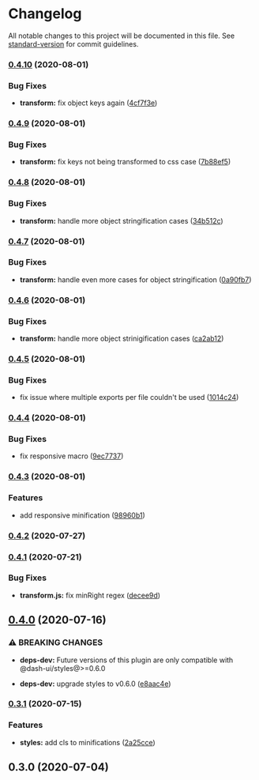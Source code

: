 # Changelog

All notable changes to this project will be documented in this file. See [standard-version](https://github.com/conventional-changelog/standard-version) for commit guidelines.

### [0.4.10](https://github.com/dash-ui/babel-plugin-dash/compare/v0.4.9...v0.4.10) (2020-08-01)

### Bug Fixes

- **transform:** fix object keys again ([4cf7f3e](https://github.com/dash-ui/babel-plugin-dash/commit/4cf7f3e51b8b1c616de88034ff6449e8b0f10adf))

### [0.4.9](https://github.com/dash-ui/babel-plugin-dash/compare/v0.4.8...v0.4.9) (2020-08-01)

### Bug Fixes

- **transform:** fix keys not being transformed to css case ([7b88ef5](https://github.com/dash-ui/babel-plugin-dash/commit/7b88ef5ee123a1a1924cd3a04c8dd38d2b4c00bd))

### [0.4.8](https://github.com/dash-ui/babel-plugin-dash/compare/v0.4.7...v0.4.8) (2020-08-01)

### Bug Fixes

- **transform:** handle more object stringification cases ([34b512c](https://github.com/dash-ui/babel-plugin-dash/commit/34b512c0f8b18a028d025af722854112a695ea04))

### [0.4.7](https://github.com/dash-ui/babel-plugin-dash/compare/v0.4.6...v0.4.7) (2020-08-01)

### Bug Fixes

- **transform:** handle even more cases for object stringification ([0a90fb7](https://github.com/dash-ui/babel-plugin-dash/commit/0a90fb714ee0efd0e16ba31322226456bbbbac0f))

### [0.4.6](https://github.com/dash-ui/babel-plugin-dash/compare/v0.4.5...v0.4.6) (2020-08-01)

### Bug Fixes

- **transform:** handle more object strinigification cases ([ca2ab12](https://github.com/dash-ui/babel-plugin-dash/commit/ca2ab122c306a7f56c6006c042d90cf7ce141cf9))

### [0.4.5](https://github.com/dash-ui/babel-plugin-dash/compare/v0.4.4...v0.4.5) (2020-08-01)

### Bug Fixes

- fix issue where multiple exports per file couldn't be used ([1014c24](https://github.com/dash-ui/babel-plugin-dash/commit/1014c245f1e9f197dcd4ff616794c42ffe58d8a5))

### [0.4.4](https://github.com/dash-ui/babel-plugin-dash/compare/v0.4.3...v0.4.4) (2020-08-01)

### Bug Fixes

- fix responsive macro ([9ec7737](https://github.com/dash-ui/babel-plugin-dash/commit/9ec773755d20091977a9d50b0bde079e9f246b63))

### [0.4.3](https://github.com/dash-ui/babel-plugin-dash/compare/v0.4.2...v0.4.3) (2020-08-01)

### Features

- add responsive minification ([98960b1](https://github.com/dash-ui/babel-plugin-dash/commit/98960b19862795bc5161a83fbecb2f425109f638))

### [0.4.2](https://github.com/dash-ui/babel-plugin-dash/compare/v0.4.1...v0.4.2) (2020-07-27)

### [0.4.1](https://github.com/dash-ui/babel-plugin-dash/compare/v0.4.0...v0.4.1) (2020-07-21)

### Bug Fixes

- **transform.js:** fix minRight regex ([decee9d](https://github.com/dash-ui/babel-plugin-dash/commit/decee9dc3286f9224a6cf70b2422a12c55ab3c20))

## [0.4.0](https://github.com/dash-ui/babel-plugin-dash/compare/v0.3.1...v0.4.0) (2020-07-16)

### ⚠ BREAKING CHANGES

- **deps-dev:** Future versions of this plugin are only compatible with @dash-ui/styles@>=0.6.0

- **deps-dev:** upgrade styles to v0.6.0 ([e8aac4e](https://github.com/dash-ui/babel-plugin-dash/commit/e8aac4e74cb802adbef908b36ce89b6d101af417))

### [0.3.1](https://github.com/dash-ui/babel-plugin-dash/compare/v0.3.0...v0.3.1) (2020-07-15)

### Features

- **styles:** add cls to minifications ([2a25cce](https://github.com/dash-ui/babel-plugin-dash/commit/2a25ccea5ad52a072dde83ff77693de451889ec5))

## 0.3.0 (2020-07-04)
